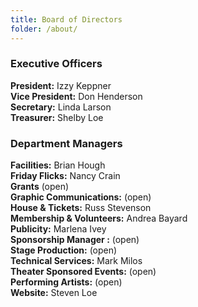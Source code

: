 ```yaml
---
title: Board of Directors 
folder: /about/
---
```



 ### Executive Officers

 **President:**  Izzy Keppner  
 **Vice President:**   Don Henderson  
 **Secretary:** Linda Larson  
 **Treasurer:**   Shelby Loe  

 ### Department Managers
**Facilities:**  Brian Hough   
**Friday Flicks:** Nancy Crain  
**Grants** (open)   
**Graphic Communications:** (open)   
**House & Tickets:** Russ Stevenson   
**Membership & Volunteers:** Andrea Bayard   
**Publicity:** Marlena Ivey   
**Sponsorship Manager :** (open)      
**Stage Production:** (open)   
**Technical Services:** Mark Milos   
**Theater Sponsored Events:** (open)      
**Performing Artists:** (open)   
**Website:** Steven Loe   



